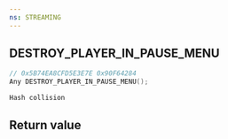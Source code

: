 ```yaml
---
ns: STREAMING
---
```

## DESTROY_PLAYER_IN_PAUSE_MENU

```c
// 0x5B74EA8CFD5E3E7E 0x90F64284
Any DESTROY_PLAYER_IN_PAUSE_MENU();
```

```
Hash collision  
```

## Return value

